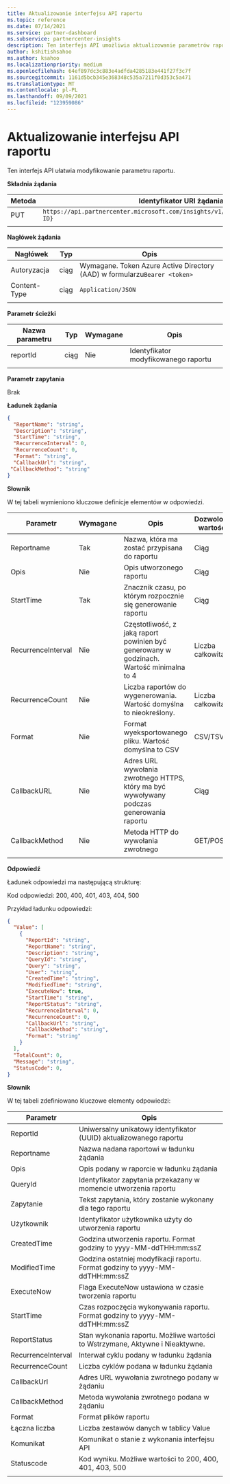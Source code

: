 ```yaml
---
title: Aktualizowanie interfejsu API raportu
ms.topic: reference
ms.date: 07/14/2021
ms.service: partner-dashboard
ms.subservice: partnercenter-insights
description: Ten interfejs API umożliwia aktualizowanie parametrów raportu w Partner Center szczegółowych informacji.
author: kshitishsahoo
ms.author: ksahoo
ms.localizationpriority: medium
ms.openlocfilehash: 64ef897dc3c883e4adfda4285183e441f27f3c7f
ms.sourcegitcommit: 1161d5bcb345e368348c535a7211f0d353c5a471
ms.translationtype: MT
ms.contentlocale: pl-PL
ms.lasthandoff: 09/09/2021
ms.locfileid: "123959086"
---
```

# <a name="update-report-api"></a>Aktualizowanie interfejsu API raportu

Ten interfejs API ułatwia modyfikowanie parametru raportu.

**Składnia żądania**

|    Metoda    |    Identyfikator URI żądania    |
|    ----    |    ----    |
|    PUT    |    `https://api.partnercenter.microsoft.com/insights/v1/mpn/ScheduledReport/{Report ID}`    |
|        |        |

**Nagłówek żądania**

|    Nagłówek    |    Typ    |    Opis    |
|    ----    |    ----    |    ----    |
|    Autoryzacja    |    ciąg    |    Wymagane. Token Azure Active Directory (AAD) w formularzu`Bearer <token>`    |
|    Content-Type    |    ciąg    |    `Application/JSON`    |
|        |        |        |

**Parametr ścieżki**

|    Nazwa parametru    |    Typ    |    Wymagane    |    Opis    |
|    ----    |    ----    |    ----    |    ----    |
|    reportId     |    ciąg    |    Nie    |    Identyfikator modyfikowanego raportu     |
|        |        |        |        |

**Parametr zapytania**

Brak

**Ładunek żądania**

```json
{ 
  "ReportName": "string", 
  "Description": "string", 
  "StartTime": "string", 
  "RecurrenceInterval": 0, 
  "RecurrenceCount": 0, 
  "Format": "string", 
  "CallbackUrl": "string",
 "CallbackMethod": "string"
}
```

**Słownik**

W tej tabeli wymieniono kluczowe definicje elementów w odpowiedzi.

|    Parametr    |    Wymagane    |    Opis    |    Dozwolone wartości    |
|    ----    |    ----    |    ----    |    ----    |
|    Reportname     |    Tak     |    Nazwa, która ma zostać przypisana do raportu     |    Ciąg     |
|    Opis     |    Nie     |    Opis utworzonego raportu     |    Ciąg     |
|    StartTime     |    Tak    |    Znacznik czasu, po którym rozpocznie się generowanie raportu     |    Ciąg     |
|    RecurrenceInterval     |    Nie     |    Częstotliwość, z jaką raport powinien być generowany w godzinach. Wartość minimalna to 4     |    Liczba całkowita     |
|    RecurrenceCount     |    Nie     |    Liczba raportów do wygenerowania. Wartość domyślna to nieokreślony.     |    Liczba całkowita     |
|    Format     |    Nie    |    Format wyeksportowanego pliku. Wartość domyślna to CSV     |    CSV/TSV     |
|    CallbackURL     |    Nie     |    Adres URL wywołania zwrotnego HTTPS, który ma być wywoływany podczas generowania raportu     |    Ciąg     |
|    CallbackMethod    |    Nie    |    Metoda HTTP do wywołania zwrotnego    |    GET/POST    |
|        |        |        |        |


**Odpowiedź**

Ładunek odpowiedzi ma następującą strukturę:

Kod odpowiedzi: 200, 400, 401, 403, 404, 500

Przykład ładunku odpowiedzi:

```json
{ 
  "Value": [ 
    { 
      "ReportId": "string", 
      "ReportName": "string", 
      "Description": "string", 
      "QueryId": "string", 
      "Query": "string", 
      "User": "string", 
      "CreatedTime": "string", 
      "ModifiedTime": "string", 
      "ExecuteNow": true, 
      "StartTime": "string", 
      "ReportStatus": "string", 
      "RecurrenceInterval": 0, 
      "RecurrenceCount": 0, 
      "CallbackUrl": "string", 
      "CallbackMethod": "string", 
      "Format": "string" 
    } 
  ], 
  "TotalCount": 0, 
  "Message": "string", 
  "StatusCode": 0, 
} 
```

**Słownik**

W tej tabeli zdefiniowano kluczowe elementy odpowiedzi:

|    Parametr    |    Opis    |
|    ----    |    ----    |
|    ReportId     |    Uniwersalny unikatowy identyfikator (UUID) aktualizowanego raportu     |
|    Reportname     |    Nazwa nadana raportowi w ładunku żądania     |
|    Opis     |    Opis podany w raporcie w ładunku żądania     |
|    QueryId     |    Identyfikator zapytania przekazany w momencie utworzenia raportu     |
|    Zapytanie     |    Tekst zapytania, który zostanie wykonany dla tego raportu     |
|    Użytkownik     |    Identyfikator użytkownika użyty do utworzenia raportu     |
|    CreatedTime     |    Godzina utworzenia raportu. Format godziny to yyyy-MM-ddTHH:mm:ssZ     |
|    ModifiedTime     |    Godzina ostatniej modyfikacji raportu. Format godziny to yyyy-MM-ddTHH:mm:ssZ     |
|    ExecuteNow     |    Flaga ExecuteNow ustawiona w czasie tworzenia raportu    |
|    StartTime     |    Czas rozpoczęcia wykonywania raportu. Format godziny to yyyy-MM-ddTHH:mm:ssZ     |
|    ReportStatus     |    Stan wykonania raportu. Możliwe wartości to Wstrzymane, Aktywne i Nieaktywne.     |
|    RecurrenceInterval     |    Interwał cyklu podany w ładunku żądania     |
|    RecurrenceCount     |    Liczba cyklów podana w ładunku żądania     |
|    CallbackUrl     |    Adres URL wywołania zwrotnego podany w żądaniu     |
|    CallbackMethod    |    Metoda wywołania zwrotnego podana w żądaniu    |
|    Format     |    Format plików raportu     |
|    Łączna liczba     |    Liczba zestawów danych w tablicy Value     |
|    Komunikat     |    Komunikat o stanie z wykonania interfejsu API     |
|    Statuscode     |    Kod wyniku. Możliwe wartości to 200, 400, 401, 403, 500     |
|        |        |